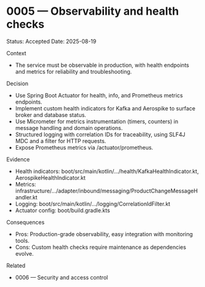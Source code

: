 # 0005 — Observability and health checks

Status: Accepted
Date: 2025-08-19

Context
- The service must be observable in production, with health endpoints and metrics for reliability and troubleshooting.

Decision
- Use Spring Boot Actuator for health, info, and Prometheus metrics endpoints.
- Implement custom health indicators for Kafka and Aerospike to surface broker and database status.
- Use Micrometer for metrics instrumentation (timers, counters) in message handling and domain operations.
- Structured logging with correlation IDs for traceability, using SLF4J MDC and a filter for HTTP requests.
- Expose Prometheus metrics via /actuator/prometheus.

Evidence
- Health indicators: boot/src/main/kotlin/.../health/KafkaHealthIndicator.kt, AerospikeHealthIndicator.kt
- Metrics: infrastructure/.../adapter/inbound/messaging/ProductChangeMessageHandler.kt
- Logging: boot/src/main/kotlin/.../logging/CorrelationIdFilter.kt
- Actuator config: boot/build.gradle.kts

Consequences
- Pros: Production-grade observability, easy integration with monitoring tools.
- Cons: Custom health checks require maintenance as dependencies evolve.

Related
- 0006 — Security and access control

